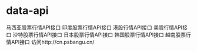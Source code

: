 # data-api
马西亚股票行情API接口
印度股票行情API接口
港股行情API接口
美股行情API接口
沙特股票行情API接口
日本股票行情API接口
韩国股票行情API接口
越南股票行情API接口
访问http://cn.psbangu.cn/

